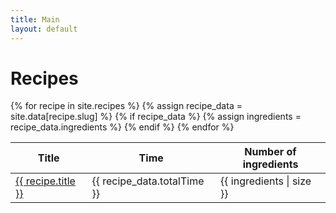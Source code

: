 ```yaml
---
title: Main
layout: default
---
```

<h1>Recipes</h1>
  <div class = "row">
    <div class = "col-sm-12">
      <table class="table table-striped-columns">
        <thead>
          <tr>
            <th>Title</th>
            <th>Time</th>
            <th>Number of ingredients</th>
          </tr>
        </thead>
        <tbody>
          {% for recipe in site.recipes %}
          {% assign recipe_data = site.data[recipe.slug] %}
            {% if recipe_data %}
              {% assign ingredients = recipe_data.ingredients %}
          <tr>
            <td><a href="{{ recipe.url | relative_url }}">{{ recipe.title }}</a></td>
            <td>{{ recipe_data.totalTime }}</td>
            <td>{{ ingredients | size }}</td>
          </tr>
            {% endif %}
          {% endfor %}
        </tbody>
      </table>
    </div>
